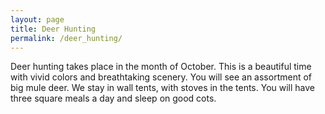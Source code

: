 ```yaml
---
layout: page
title: Deer Hunting
permalink: /deer_hunting/
---
```

Deer hunting takes place in the month of October. This is a beautiful time with vivid colors and breathtaking scenery.
You will see an assortment of big mule deer. We stay in wall tents, with stoves in the tents. You will have three square meals a day and sleep on good cots.
